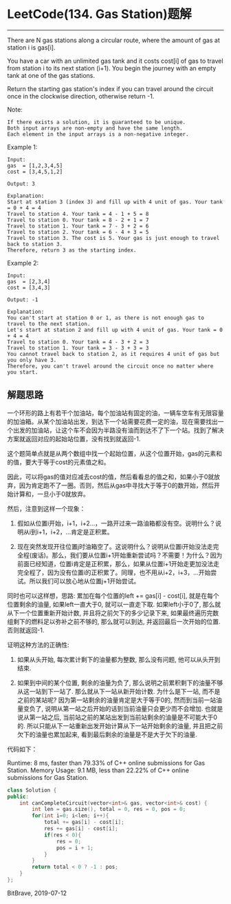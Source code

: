 # LeetCode(134. Gas Station)题解
------
There are N gas stations along a circular route, where the amount of gas at station i is gas[i].

You have a car with an unlimited gas tank and it costs cost[i] of gas to travel from station i to its next station (i+1). You begin the journey with an empty tank at one of the gas stations.

Return the starting gas station's index if you can travel around the circuit once in the clockwise direction, otherwise return -1.

Note:

    If there exists a solution, it is guaranteed to be unique.
    Both input arrays are non-empty and have the same length.
    Each element in the input arrays is a non-negative integer.
Example 1:

    Input: 
    gas  = [1,2,3,4,5]
    cost = [3,4,5,1,2]

    Output: 3

    Explanation:
    Start at station 3 (index 3) and fill up with 4 unit of gas. Your tank = 0 + 4 = 4
    Travel to station 4. Your tank = 4 - 1 + 5 = 8
    Travel to station 0. Your tank = 8 - 2 + 1 = 7
    Travel to station 1. Your tank = 7 - 3 + 2 = 6
    Travel to station 2. Your tank = 6 - 4 + 3 = 5
    Travel to station 3. The cost is 5. Your gas is just enough to travel back to station 3.
    Therefore, return 3 as the starting index.
Example 2:

    Input: 
    gas  = [2,3,4]
    cost = [3,4,3]
    
    Output: -1

    Explanation:
    You can't start at station 0 or 1, as there is not enough gas to travel to the next station.
    Let's start at station 2 and fill up with 4 unit of gas. Your tank = 0 + 4 = 4
    Travel to station 0. Your tank = 4 - 3 + 2 = 3
    Travel to station 1. Your tank = 3 - 3 + 3 = 3
    You cannot travel back to station 2, as it requires 4 unit of gas but you only have 3.
    Therefore, you can't travel around the circuit once no matter where you start.

## 解题思路
一个环形的路上有若干个加油站，每个加油站有固定的油，一辆车空车有无限容量的加油箱。从某个加油站出发，到达下一个站需要花费一定的油，现在需要找出一个出发的加油站，让这个车不会因为半路没有油而到达不了下一个站。找到了解决方案就返回对应的起始站位置，没有找到就返回-1.

这个题简单点就是从两个数组中找一个起始位置，从这个位置开始，gas的元素和的值，要大于等于cost的元素值之和。

因此，可以将gas的值对应减去cost的值，然后看看总的值之和，如果小于0就放弃，因为肯定跑不了一圈。否则，然后从gas中寻找大于等于0的数开始，然后开始计算和，一旦小于0就放弃。

然后，注意到这样一个现象：

1. 假如从位置i开始，i+1，i+2...，一路开过来一路油箱都没有空。说明什么？说明从i到i+1，i+2，...肯定是正积累。

2. 现在突然发现开往位置j时油箱空了。这说明什么？说明从位置i开始没法走完全程(废话)。那么，我们要从位置i+1开始重新尝试吗？不需要！为什么？因为前面已经知道，位置i肯定是正积累，那么，如果从位置i+1开始走更加没法走完全程了，因为没有位置i的正积累了。同理，也不用从i+2，i+3，...开始尝试。所以我们可以放心地从位置j+1开始尝试。

同时也可以这样想，思路: 累加在每个位置的left += gas[i] - cost[i], 就是在每个位置剩余的油量, 如果left一直大于0, 就可以一直走下取. 如果left小于0了, 那么就从下一个位置重新开始计数, 并且将之前欠下的多少记录下来, 如果最终遍历完数组剩下的燃料足以弥补之前不够的, 那么就可以到达, 并返回最后一次开始的位置.否则就返回-1.

证明这种方法的正确性: 

1. 如果从头开始, 每次累计剩下的油量都为整数, 那么没有问题, 他可以从头开到结束.

2. 如果到中间的某个位置, 剩余的油量为负了, 那么说明之前累积剩下的油量不够从这一站到下一站了. 那么就从下一站从新开始计数. 为什么是下一站, 而不是之前的某站呢? 因为第一站剩余的油量肯定是大于等于0的, 然而到当前一站油量变负了, 说明从第一站之后开始的话到当前油量只会更少而不会增加. 也就是说从第一站之后, 当前站之前的某站出发到当前站剩余的油量是不可能大于0的. 所以只能从下一站重新出发开始计算从下一站开始剩余的油量, 并且把之前欠下的油量也累加起来, 看到最后剩余的油量是不是大于欠下的油量.

代码如下：

Runtime: 8 ms, faster than 79.33% of C++ online submissions for Gas Station.
Memory Usage: 9.1 MB, less than 22.22% of C++ online submissions for Gas Station.

```c++
class Solution {
public:
    int canCompleteCircuit(vector<int>& gas, vector<int>& cost) {
        int len = gas.size(), total = 0, res = 0, pos = 0;
        for(int i=0; i<len; i++){
            total += gas[i] - cost[i];
            res += gas[i] - cost[i];
            if(res < 0){
                res = 0;
                pos = i + 1;
            }
        }
        return total < 0 ? -1 : pos;
    }
};
```

BitBrave, 2019-07-12

